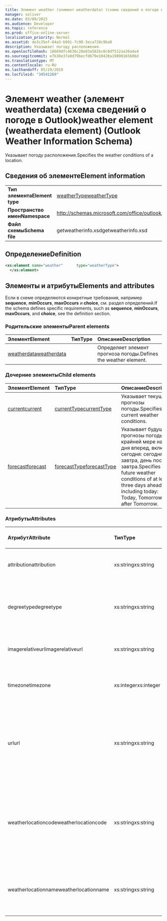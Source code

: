 ```yaml
---
title: Элемент weather (элемент weatherdata) (схема сведений о погоде в Outlook)
manager: soliver
ms.date: 03/09/2015
ms.audience: Developer
ms.topic: reference
ms.prod: office-online-server
localization_priority: Normal
ms.assetid: de3c35ef-84a3-b991-7c98-3eca720c9ba0
description: Указывает погоду расположения.
ms.openlocfilehash: 18669dfc4636c28e03a582bc0c8df512aa38a4e4
ms.sourcegitcommit: e7b38e37a9d79becfd679e10420a19890165606d
ms.translationtype: MT
ms.contentlocale: ru-RU
ms.lasthandoff: 05/29/2019
ms.locfileid: "34541269"
---
```

# <a name="weather-element-weatherdata-element-outlook-weather-information-schema"></a><span data-ttu-id="383cd-103">Элемент weather (элемент weatherdata) (схема сведений о погоде в Outlook)</span><span class="sxs-lookup"><span data-stu-id="383cd-103">weather element (weatherdata element) (Outlook Weather Information Schema)</span></span>

<span data-ttu-id="383cd-104">Указывает погоду расположения.</span><span class="sxs-lookup"><span data-stu-id="383cd-104">Specifies the weather conditions of a location.</span></span>
  
## <a name="element-information"></a><span data-ttu-id="383cd-105">Сведения об элементе</span><span class="sxs-lookup"><span data-stu-id="383cd-105">Element information</span></span>

|||
|:-----|:-----|
|<span data-ttu-id="383cd-106">**Тип элемента**</span><span class="sxs-lookup"><span data-stu-id="383cd-106">**Element type**</span></span> <br/> |[<span data-ttu-id="383cd-107">weatherType</span><span class="sxs-lookup"><span data-stu-id="383cd-107">weatherType</span></span>](weathertype-complextype-outlook-weather-information-schema.md) <br/> |
|<span data-ttu-id="383cd-108">**Пространство имен**</span><span class="sxs-lookup"><span data-stu-id="383cd-108">**Namespace**</span></span> <br/> |http://schemas.microsoft.com/office/outlook/15/getweatherinfo.xsd  <br/> |
|<span data-ttu-id="383cd-109">**Файл схемы**</span><span class="sxs-lookup"><span data-stu-id="383cd-109">**Schema file**</span></span> <br/> |<span data-ttu-id="383cd-110">getweatherinfo.xsd</span><span class="sxs-lookup"><span data-stu-id="383cd-110">getweatherinfo.xsd</span></span>  <br/> |
   
## <a name="definition"></a><span data-ttu-id="383cd-111">Определение</span><span class="sxs-lookup"><span data-stu-id="383cd-111">Definition</span></span>

```XML
<xs:element name="weather"      type="weatherType">
  </xs:element>  

```

## <a name="elements-and-attributes"></a><span data-ttu-id="383cd-112">Элементы и атрибуты</span><span class="sxs-lookup"><span data-stu-id="383cd-112">Elements and attributes</span></span>

<span data-ttu-id="383cd-113">Если в схеме определяются конкретные требования, например **sequence**, **minOccurs**, **maxOccurs** и **choice**, см. раздел определений.</span><span class="sxs-lookup"><span data-stu-id="383cd-113">If the schema defines specific requirements, such as **sequence**, **minOccurs**, **maxOccurs**, and **choice**, see the definition section.</span></span> 
  
### <a name="parent-elements"></a><span data-ttu-id="383cd-114">Родительские элементы</span><span class="sxs-lookup"><span data-stu-id="383cd-114">Parent elements</span></span>

|<span data-ttu-id="383cd-115">**Элемент**</span><span class="sxs-lookup"><span data-stu-id="383cd-115">**Element**</span></span>|<span data-ttu-id="383cd-116">**Тип**</span><span class="sxs-lookup"><span data-stu-id="383cd-116">**Type**</span></span>|<span data-ttu-id="383cd-117">**Описание**</span><span class="sxs-lookup"><span data-stu-id="383cd-117">**Description**</span></span>|
|:-----|:-----|:-----|
|[<span data-ttu-id="383cd-118">weatherdata</span><span class="sxs-lookup"><span data-stu-id="383cd-118">weatherdata</span></span>](weatherdata-element-outlook-weather-information-schema.md) <br/> ||<span data-ttu-id="383cd-119">Определяет элемент прогноза погоды.</span><span class="sxs-lookup"><span data-stu-id="383cd-119">Defines the weather element.</span></span>  <br/> |
   
### <a name="child-elements"></a><span data-ttu-id="383cd-120">Дочерние элементы</span><span class="sxs-lookup"><span data-stu-id="383cd-120">Child elements</span></span>

|<span data-ttu-id="383cd-121">**Элемент**</span><span class="sxs-lookup"><span data-stu-id="383cd-121">**Element**</span></span>|<span data-ttu-id="383cd-122">**Тип**</span><span class="sxs-lookup"><span data-stu-id="383cd-122">**Type**</span></span>|<span data-ttu-id="383cd-123">**Описание**</span><span class="sxs-lookup"><span data-stu-id="383cd-123">**Description**</span></span>|
|:-----|:-----|:-----|
|[<span data-ttu-id="383cd-124">current</span><span class="sxs-lookup"><span data-stu-id="383cd-124">current</span></span>](current-element-weathertype-complextypeoutlook-weather-information-schema.md) <br/> |[<span data-ttu-id="383cd-125">currentType</span><span class="sxs-lookup"><span data-stu-id="383cd-125">currentType</span></span>](currenttype-complextype-outlook-weather-information-schema.md) <br/> |<span data-ttu-id="383cd-126">Указывает текущие прогнозы погоды.</span><span class="sxs-lookup"><span data-stu-id="383cd-126">Specifies the current weather conditions.</span></span>  <br/> |
|[<span data-ttu-id="383cd-127">forecast</span><span class="sxs-lookup"><span data-stu-id="383cd-127">forecast</span></span>](forecast-element-weathertype-complextypeoutlook-weather-information-schema.md) <br/> |[<span data-ttu-id="383cd-128">forecastType</span><span class="sxs-lookup"><span data-stu-id="383cd-128">forecastType</span></span>](forecasttype-complextype-outlook-weather-information-schema.md) <br/> |<span data-ttu-id="383cd-129">Указывает будущие прогнозы погоды по крайней мере на три дня вперед, включая сегодня: сегодня, завтра, день после завтра.</span><span class="sxs-lookup"><span data-stu-id="383cd-129">Specifies the future weather conditions of at least three days ahead including today: Today, Tomorrow, Day after Tomorrow.</span></span>  <br/> |
   
### <a name="attributes"></a><span data-ttu-id="383cd-130">Атрибуты</span><span class="sxs-lookup"><span data-stu-id="383cd-130">Attributes</span></span>

|<span data-ttu-id="383cd-131">**Атрибут**</span><span class="sxs-lookup"><span data-stu-id="383cd-131">**Attribute**</span></span>|<span data-ttu-id="383cd-132">**Тип**</span><span class="sxs-lookup"><span data-stu-id="383cd-132">**Type**</span></span>|<span data-ttu-id="383cd-133">**Обязательный**</span><span class="sxs-lookup"><span data-stu-id="383cd-133">**Required**</span></span>|<span data-ttu-id="383cd-134">**Описание**</span><span class="sxs-lookup"><span data-stu-id="383cd-134">**Description**</span></span>|<span data-ttu-id="383cd-135">**Возможные значения**</span><span class="sxs-lookup"><span data-stu-id="383cd-135">**Possible values**</span></span>|
|:-----|:-----|:-----|:-----|:-----|
|<span data-ttu-id="383cd-136">attribution</span><span class="sxs-lookup"><span data-stu-id="383cd-136">attribution</span></span>  <br/> |<span data-ttu-id="383cd-137">xs:string</span><span class="sxs-lookup"><span data-stu-id="383cd-137">xs:string</span></span>  <br/> |<span data-ttu-id="383cd-138">Обязательный</span><span class="sxs-lookup"><span data-stu-id="383cd-138">required</span></span>  <br/> |<span data-ttu-id="383cd-139">Указывает источник сведений о погоде.</span><span class="sxs-lookup"><span data-stu-id="383cd-139">Specifies the source of the weather information.</span></span>  <br/> |<span data-ttu-id="383cd-140">Значение типа xs:string</span><span class="sxs-lookup"><span data-stu-id="383cd-140">A value of the type xs:string</span></span>  <br/> |
|<span data-ttu-id="383cd-141">degreetype</span><span class="sxs-lookup"><span data-stu-id="383cd-141">degreetype</span></span>  <br/> |<span data-ttu-id="383cd-142">xs:string</span><span class="sxs-lookup"><span data-stu-id="383cd-142">xs:string</span></span>  <br/> |<span data-ttu-id="383cd-143">Обязательный</span><span class="sxs-lookup"><span data-stu-id="383cd-143">required</span></span>  <br/> |<span data-ttu-id="383cd-144">Указывает единицу температуры расположения, например Цельсия.</span><span class="sxs-lookup"><span data-stu-id="383cd-144">Specifies the unit for the temperature of the location for example, Celsius.</span></span>  <br/> |<span data-ttu-id="383cd-145">C, F</span><span class="sxs-lookup"><span data-stu-id="383cd-145">C, F</span></span>  <br/> |
|<span data-ttu-id="383cd-146">imagerelativeurl</span><span class="sxs-lookup"><span data-stu-id="383cd-146">imagerelativeurl</span></span>  <br/> |<span data-ttu-id="383cd-147">xs:string</span><span class="sxs-lookup"><span data-stu-id="383cd-147">xs:string</span></span>  <br/> |<span data-ttu-id="383cd-148">Обязательный</span><span class="sxs-lookup"><span data-stu-id="383cd-148">required</span></span>  <br/> |<span data-ttu-id="383cd-149">Указывает URL-адрес изображения для расположения.</span><span class="sxs-lookup"><span data-stu-id="383cd-149">Specifies the URL of the image for the location.</span></span>  <br/> |<span data-ttu-id="383cd-150">Значение типа xs:string</span><span class="sxs-lookup"><span data-stu-id="383cd-150">A value of the type xs:string</span></span>  <br/> |
|<span data-ttu-id="383cd-151">timezone</span><span class="sxs-lookup"><span data-stu-id="383cd-151">timezone</span></span>  <br/> |<span data-ttu-id="383cd-152">xs:integer</span><span class="sxs-lookup"><span data-stu-id="383cd-152">xs:integer</span></span>  <br/> |<span data-ttu-id="383cd-153">Обязательный</span><span class="sxs-lookup"><span data-stu-id="383cd-153">required</span></span>  <br/> |<span data-ttu-id="383cd-154">Указывает смещение GMT.</span><span class="sxs-lookup"><span data-stu-id="383cd-154">Specifies the GMT offset.</span></span>  <br/> |<span data-ttu-id="383cd-155">Значение от -11 до 12 включительно</span><span class="sxs-lookup"><span data-stu-id="383cd-155">A value between -11 and 12 inclusive</span></span>  <br/> |
|<span data-ttu-id="383cd-156">url</span><span class="sxs-lookup"><span data-stu-id="383cd-156">url</span></span>  <br/> |<span data-ttu-id="383cd-157">xs:string</span><span class="sxs-lookup"><span data-stu-id="383cd-157">xs:string</span></span>  <br/> |<span data-ttu-id="383cd-158">Обязательный</span><span class="sxs-lookup"><span data-stu-id="383cd-158">required</span></span>  <br/> |<span data-ttu-id="383cd-159">Указывает URL-адрес веб-страницы службы прогноза погоды, которая содержит сведения о погоде для указанного расположения.</span><span class="sxs-lookup"><span data-stu-id="383cd-159">Specifies the URL for the web page of the weather service that contains weather information for the specified location.</span></span>  <br/> |<span data-ttu-id="383cd-160">Значение типа xs:string</span><span class="sxs-lookup"><span data-stu-id="383cd-160">A value of the type xs:string</span></span>  <br/> |
|<span data-ttu-id="383cd-161">weatherlocationcode</span><span class="sxs-lookup"><span data-stu-id="383cd-161">weatherlocationcode</span></span>  <br/> |<span data-ttu-id="383cd-162">xs:string</span><span class="sxs-lookup"><span data-stu-id="383cd-162">xs:string</span></span>  <br/> |<span data-ttu-id="383cd-163">Обязательный</span><span class="sxs-lookup"><span data-stu-id="383cd-163">required</span></span>  <br/> |<span data-ttu-id="383cd-164">Указывает код, связанный с расположением, используемым для различенного расположения с одинаковым именем.</span><span class="sxs-lookup"><span data-stu-id="383cd-164">Specifies the code that is associated with the location used to distinguish multiple location that have the same name.</span></span>  <br/> |<span data-ttu-id="383cd-165">Значение типа xs:string</span><span class="sxs-lookup"><span data-stu-id="383cd-165">A value of the type xs:string</span></span>  <br/> |
|<span data-ttu-id="383cd-166">weatherlocationname</span><span class="sxs-lookup"><span data-stu-id="383cd-166">weatherlocationname</span></span>  <br/> |<span data-ttu-id="383cd-167">xs:string</span><span class="sxs-lookup"><span data-stu-id="383cd-167">xs:string</span></span>  <br/> |<span data-ttu-id="383cd-168">Обязательный</span><span class="sxs-lookup"><span data-stu-id="383cd-168">required</span></span>  <br/> |<span data-ttu-id="383cd-169">Указывает имя расположения, которое отображается в выпадаемом оке.</span><span class="sxs-lookup"><span data-stu-id="383cd-169">Specifies the name of the location that appears in the drop-down control.</span></span>  <br/> |<span data-ttu-id="383cd-170">Значение типа xs:string</span><span class="sxs-lookup"><span data-stu-id="383cd-170">A value of the type xs:string</span></span>  <br/> |
   

